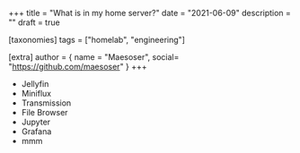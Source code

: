 +++
title = "What is in my home server?"
date = "2021-06-09"
description = ""
draft = true

[taxonomies]
tags = ["homelab", "engineering"]

[extra]
author = { name = "Maesoser", social= "https://github.com/maesoser" }
+++

- Jellyfin
- Miniflux
- Transmission
- File Browser
- Jupyter
- Grafana
- mmm